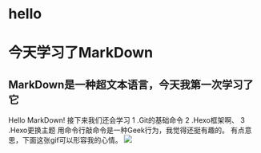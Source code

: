 # hello
今天学习了MarkDown
==================
MarkDown是一种超文本语言，今天我第一次学习了它
--------------------------------------------
Hello MarkDown!
接下来我们还会学习
1 .Git的基础命令
2 .Hexo框架啊、
3 .Hexo更换主题
用命令行敲命令是一种Geek行为，我觉得还挺有趣的。
有点意思，下面这张gif可以形容我的心情。
![](https://qgt-style.oss-cn-hangzhou.aliyuncs.com/newcoursep4/g1/g1-2-2/tenor.gif)

